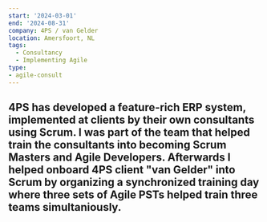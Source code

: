 ```yaml
---
start: '2024-03-01'
end: '2024-08-31'
company: 4PS / van Gelder
location: Amersfoort, NL
tags:
  - Consultancy
  - Implementing Agile
type:
- agile-consult
---
```

4PS has developed a feature-rich ERP system, implemented at clients by their own consultants using Scrum. I was part of the team that helped train the consultants into becoming Scrum Masters and Agile Developers. Afterwards I helped onboard 4PS client "van Gelder" into Scrum by organizing a synchronized training day where three sets of Agile PSTs helped train three teams simultaniously.
---